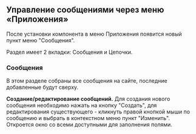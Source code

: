 ## Управление сообщениями через меню &laquo;Приложения&raquo;
После установки компонента в меню Приложения появится новый пункт меню "Сообщения".

Раздел имеет 2 вкладки: Сообщения и Цепочки.

### Сообщения
В этом разделе собраны все сообщения на сайте, последние добавленные будут сверху.

**Создание/редактирование сообщений.** Для создания нового сообщения необходимо нажать на кнопку "Создать", для редактирования существующего - кликнуть правой кнопкой мыши по сообщению и выбрать в контекстном меню пункт "Изменить". Откроется окно со всеми доступными для заполнения полями.